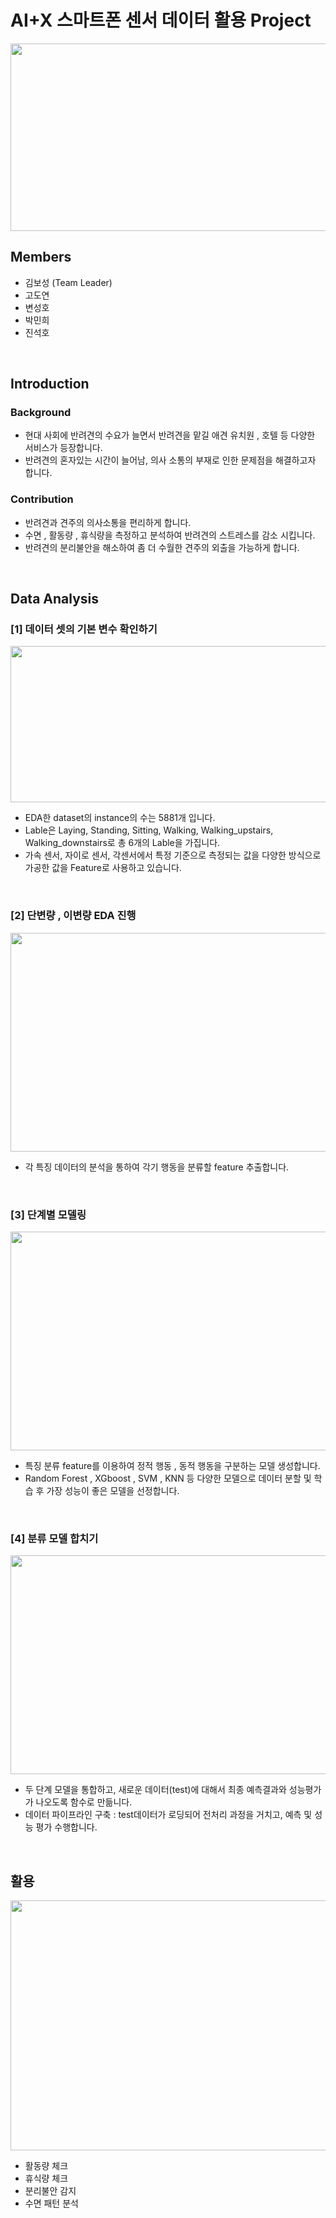 # AI+X 스마트폰 센서 데이터 활용 Project
<img src="https://github.com/BOSEONG000126/AI-X_Project/assets/116350240/8c5c1f5c-aaa9-4006-a5f6-6b2e0c7be83d"  width="1000" height="300">


## Members
  * 김보성 (Team Leader)
  * 고도연 
  * 변성호
  * 박민희
  * 진석호
<br/>

## Introduction
### Background
  + 현대 사회에 반려견의 수요가 늘면서 반려견을 맡길 애견 유치원 , 호텔 등 다양한 서비스가 등장합니다.
  + 반려견의 혼자있는 시간이 늘어남, 의사 소통의 부재로 인한 문제점을 해결하고자 합니다.

### Contribution
  + 반려견과 견주의 의사소통을 편리하게 합니다.
  + 수면 , 활동량 , 휴식량을 측정하고 분석하여 반려견의 스트레스를 감소 시킵니다.
  + 반려견의 분리불안을 해소하여 좀 더 수월한 견주의 외출을 가능하게 합니다.
<br/>

## Data Analysis
### [1] 데이터 셋의 기본 변수 확인하기
<img src="https://github.com/BOSEONG000126/AI-X_Project/assets/116350240/a179c2dc-9a2a-4954-b159-9cab67a3dc51"  width="700" height="250">

  + EDA한 dataset의 instance의 수는 5881개 입니다.
  + Lable은 Laying, Standing, Sitting, Walking, Walking_upstairs, Walking_downstairs로 총 6개의 Lable을 가집니다.
  + 가속 센서, 자이로 센서, 각센서에서 특정 기준으로 측정되는 값을 다양한 방식으로 가공한 값을 Feature로 사용하고 있습니다.
<br/>

### [2] 단변량 , 이변량 EDA 진행
<img src="https://github.com/BOSEONG000126/AI-X_Project/assets/116350240/c05ec430-38dc-4afb-815b-d9d934aa274e" width="700" height="350">

  + 각 특징 데이터의 분석을 통하여 각기 행동을 분류할 feature 추출합니다.
<br/>

### [3] 단계별 모델링
<img src="https://github.com/BOSEONG000126/AI-X_Project/assets/116350240/8287f4fd-a5d9-4c59-9e70-436aaa088351" width="700" height="350">

 + 특징 분류 feature를 이용하여 정적 행동 , 동적 행동을 구분하는 모델 생성합니다.
 + Random Forest , XGboost , SVM , KNN 등 다양한 모델으로 데이터 분할 및 학습 후 가장 성능이 좋은 모델을 선정합니다.
<br/>

### [4] 분류 모델 합치기
<img src="https://github.com/BOSEONG000126/AI-X_Project/assets/116350240/c7e357eb-6123-4a33-bfbf-485743dda527" width="700" height="350">

 + 두 단계 모델을 통합하고, 새로운 데이터(test)에 대해서 최종 예측결과와 성능평가가 나오도록 함수로 만듦니다.
 + 데이터 파이프라인 구축 : test데이터가 로딩되어 전처리 과정을 거치고, 예측 및 성능 평가 수행합니다.
<br/>

## 활용
<img src="https://github.com/BOSEONG000126/AI-X_Project/assets/116350240/a6c1cb14-e5b1-46b7-8cfc-869ad24fab83" width="700" height="400">

  + 활동량 체크
  + 휴식량 체크
  + 분리불안 감지
  + 수면 패턴 분석


